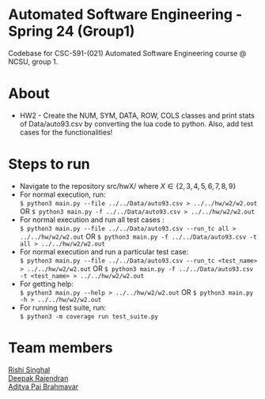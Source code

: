 # Automated Software Engineering - Spring 24 (Group1)
Codebase for CSC-591-(021) Automated Software Engineering course @ NCSU, group 1.

# About
* HW2 - Create the NUM, SYM, DATA, ROW, COLS classes and print stats of Data/auto93.csv by converting the lua code to python. Also, add test cases for the functionalities!<br/>

# Steps to run
* Navigate to the repository src/hwX/ where $X \in \{2,3,4,5,6,7,8,9\}$ <br/>
* For normal execution, run: <br/>
  `$ python3 main.py --file ../../Data/auto93.csv > ../../hw/w2/w2.out` OR `$ python3 main.py -f ../../Data/auto93.csv > ../../hw/w2/w2.out`
* For normal execution and run all test cases : <br/>
  `$ python3 main.py --file ../../Data/auto93.csv --run_tc all > ../../hw/w2/w2.out` OR `$ python3 main.py -f ../../Data/auto93.csv -t all > ../../hw/w2/w2.out`
* For normal execution and run a particular test case: <br/>
  `$ python3 main.py --file ../../Data/auto93.csv --run_tc <test_name> > ../../hw/w2/w2.out` OR `$ python3 main.py -f ../../Data/auto93.csv -t <test_name> > ../../hw/w2/w2.out`
* For getting help: <br/>
  `$ python3 main.py --help > ../../hw/w2/w2.out` OR `$ python3 main.py -h > ../../hw/w2/w2.out`
* For running test suite, run:<br/>
  `$ python3 -m coverage run test_suite.py`

# Team members
[Rishi Singhal](https://www.linkedin.com/in/rishi-singhal1101/)<br/>
[Deepak Rajendran](https://www.linkedin.com/in/deepr41)<br/>
[Aditya Pai Brahmavar](https://www.linkedin.com/in/adityapai16/)<br/>
